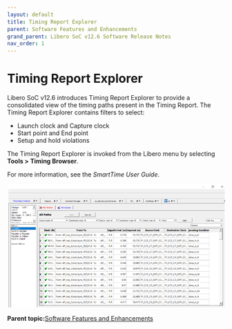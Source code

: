 ```yaml
---
layout: default
title: Timing Report Explorer
parent: Software Features and Enhancements
grand_parent: Libero SoC v12.6 Software Release Notes
nav_order: 1
---
```


# Timing Report Explorer

Libero SoC v12.6 introduces Timing Report Explorer to provide a consolidated view of the timing paths present in the Timing Report. The Timing Report Explorer contains filters to select:

-   Launch clock and Capture clock
-   Start point and End point
-   Setup and hold violations

The Timing Report Explorer is invoked from the Libero menu by selecting **Tools \> Timing Browser**.

For more information, see the *SmartTime User Guide*.

![](GUID-C6A37C93-CC58-4832-B729-6E28DE73DCD7-low.png "Timing Report Explorer")

**Parent topic:**[Software Features and Enhancements](GUID-0C8F8AEA-9445-4B14-83EE-0D7D82E81DB5.md)

